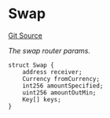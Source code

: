 # Swap
[Git Source](https://github.com/z0r0z/v4-router/blob/3606343f28d74227fb063fdd3faaccf818af5167/src/V4SwapRouter.sol)

*The swap router params.*


```solidity
struct Swap {
    address receiver;
    Currency fromCurrency;
    int256 amountSpecified;
    uint256 amountOutMin;
    Key[] keys;
}
```

